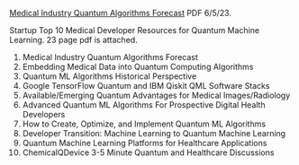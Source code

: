 [Medical Industry Quantum Algorithms Forecast](https://www.chemicalqdevice.com/medical-industry-quantum-algorithms-forecast) PDF 6/5/23.

Startup Top 10 Medical Developer Resources for Quantum Machine Learning. 23 page pdf is attached.
1) Medical Industry Quantum Algorithms Forecast
2) Embedding Medical Data into Quantum Computing Algorithms
3) Quantum ML Algorithms Historical Perspective
4) Google TensorFlow Quantum and IBM Qiskit QML Software Stacks
5) Available/Emerging Quantum Advantages for Medical Images/Radiology
6) Advanced Quantum ML Algorithms For Prospective Digital Health Developers 
7) How to Create, Optimize, and Implement Quantum ML Algorithms
8) Developer Transition: Machine Learning to Quantum Machine Learning
9) Quantum Machine Learning Platforms for Healthcare Applications
10) ChemicalQDevice 3-5 Minute Quantum and Healthcare Discussions

